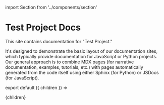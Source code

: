 import Section from '../components/section'

# Test Project Docs

This site contains documentation for "Test Project."

It's designed to demonstrate the basic layout of our documentation sites, which typically provide documentation for JavaScript or Python projects. Our general approach is to combine MDX pages (for narrative documentation, examples, tutorials, etc.) with pages automatically generated from the code itself using either Sphinx (for Python) or JSDocs (for JavaScript).

export default ({ children }) => <Section name='intro'>{children}</Section>

